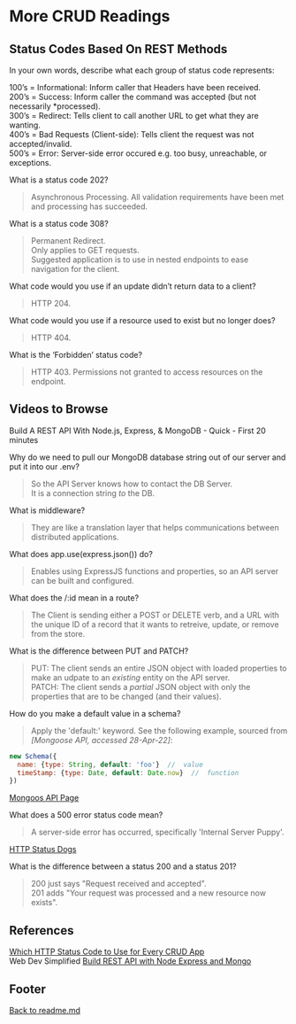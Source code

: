 # More CRUD Readings

## Status Codes Based On REST Methods

In your own words, describe what each group of status code represents:

100’s = Informational: Inform caller that Headers have been received.  
200’s = Success: Inform caller the command was accepted (but not necessarily *processed).  
300’s = Redirect: Tells client to call another URL to get what they are wanting.  
400’s = Bad Requests (Client-side): Tells client the request was not accepted/invalid.  
500’s = Error: Server-side error occured e.g. too busy, unreachable, or exceptions.  

What is a status code 202?  

> Asynchronous Processing. All validation requirements have been met and processing has succeeded.  

What is a status code 308?  

> Permanent Redirect.  
> Only applies to GET requests.  
> Suggested application is to use in nested endpoints to ease navigation for the client.  

What code would you use if an update didn’t return data to a client?  

> HTTP 204.  

What code would you use if a resource used to exist but no longer does?  

> HTTP 404.  

What is the ‘Forbidden’ status code?  

> HTTP 403. Permissions not granted to access resources on the endpoint.  

## Videos to Browse

Build A REST API With Node.js, Express, & MongoDB - Quick - First 20 minutes

Why do we need to pull our MongoDB database string out of our server and put it into our .env?  

> So the API Server knows how to contact the DB Server.  
> It is a connection string *to* the DB.  

What is middleware?

> They are like a translation layer that helps communications between distributed applications.  

What does app.use(express.json()) do?  

> Enables using ExpressJS functions and properties, so an API server can be built and configured.  

What does the /:id mean in a route?  

> The Client is sending either a POST or DELETE verb, and a URL with the unique ID of a record that it wants to retreive, update, or remove from the store.  

What is the difference between PUT and PATCH?  

> PUT: The client sends an entire JSON object with loaded properties to make an udpate to an *existing* entity on the API server.  
> PATCH: The client sends a *partial* JSON object with only the properties that are to be changed (and their values).  

How do you make a default value in a schema?  

> Apply the 'default:' keyword. See the following example, sourced from *[Mongoose API, accessed 28-Apr-22]*:

```js
new Schema({
  name: {type: String, default: 'foo'}  //  value
  timeStamp: {type: Date, default: Date.now}  //  function
})
```

[Mongoos API Page](https://mongoosejs.com/docs/2.7.x/docs/defaults.html)  

What does a 500 error status code mean?

> A server-side error has occurred, specifically 'Internal Server Puppy'.

[HTTP Status Dogs](https://httpstatusdogs.com/)  

What is the difference between a status 200 and a status 201?  

> 200 just says "Request received and accepted".  
> 201 adds "Your request was processed and a new resource now exists".  

## References

[Which HTTP Status Code to Use for Every CRUD App](https://www.moesif.com/blog/technical/api-design/Which-HTTP-Status-Code-To-Use-For-Every-CRUD-App/)  
Web Dev Simplified [Build REST API with Node Express and Mongo](https://www.youtube.com/watch?v=fgTGADljAeg&t=672s&ab_channel=WebDevSimplified)  

## Footer

[Back to readme.md](../README.html)  
